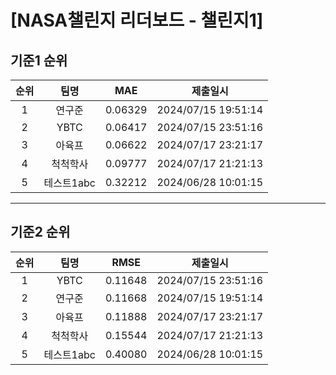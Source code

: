 # [NASA챌린지 리더보드 - 챌린지1]
## 기준1 순위
| 순위 | 팀명 | MAE | 제출일시 |
|:----:|:----:|:-----:|:----:|
| 1 | 연구준 | 0.06329 | 2024/07/15 19:51:14 |
| 2 | YBTC | 0.06417 | 2024/07/15 23:51:16 |
| 3 | 아육프 | 0.06622 | 2024/07/17 23:21:17 |
| 4 | 척척학사 | 0.09777 | 2024/07/17 21:21:13 |
| 5 | 테스트1abc | 0.32212 | 2024/06/28 10:01:15 |
___
## 기준2 순위
| 순위 | 팀명 | RMSE | 제출일시 |
|:----:|:----:|:-----:|:----:|
| 1 | YBTC | 0.11648 | 2024/07/15 23:51:16 |
| 2 | 연구준 | 0.11668 | 2024/07/15 19:51:14 |
| 3 | 아육프 | 0.11888 | 2024/07/17 23:21:17 |
| 4 | 척척학사 | 0.15544 | 2024/07/17 21:21:13 |
| 5 | 테스트1abc | 0.40080 | 2024/06/28 10:01:15 |
